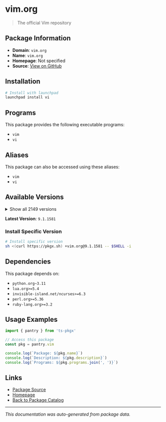 # vim.org

> The official Vim repository

## Package Information

- **Domain**: `vim.org`
- **Name**: `vim.org`
- **Homepage**: Not specified
- **Source**: [View on GitHub](https://github.com/pkgxdev/pantry/tree/main/projects/vim.org/package.yml)

## Installation

```bash
# Install with launchpad
launchpad install vi
```

## Programs

This package provides the following executable programs:

- `vim`
- `vi`

## Aliases

This package can also be accessed using these aliases:

- `vim`
- `vi`

## Available Versions

<details>
<summary>Show all 2149 versions</summary>

- `9.1.1581`, `9.1.1580`, `9.1.1578`, `9.1.1577`, `9.1.1576`
- `9.1.1575`, `9.1.1574`, `9.1.1573`, `9.1.1572`, `9.1.1571`
- `9.1.1569`, `9.1.1568`, `9.1.1567`, `9.1.1566`, `9.1.1565`
- `9.1.1564`, `9.1.1563`, `9.1.1562`, `9.1.1561`, `9.1.1560`
- `9.1.1559`, `9.1.1558`, `9.1.1557`, `9.1.1556`, `9.1.1555`
- `9.1.1554`, `9.1.1553`, `9.1.1552`, `9.1.1551`, `9.1.1550`
- `9.1.1549`, `9.1.1548`, `9.1.1547`, `9.1.1546`, `9.1.1545`
- `9.1.1544`, `9.1.1543`, `9.1.1542`, `9.1.1541`, `9.1.1540`
- `9.1.1539`, `9.1.1538`, `9.1.1537`, `9.1.1536`, `9.1.1535`
- `9.1.1534`, `9.1.1533`, `9.1.1532`, `9.1.1531`, `9.1.1530`
- `9.1.1529`, `9.1.1528`, `9.1.1527`, `9.1.1526`, `9.1.1525`
- `9.1.1524`, `9.1.1522`, `9.1.1521`, `9.1.1520`, `9.1.1519`
- `9.1.1518`, `9.1.1517`, `9.1.1516`, `9.1.1515`, `9.1.1514`
- `9.1.1513`, `9.1.1512`, `9.1.1511`, `9.1.1510`, `9.1.1509`
- `9.1.1508`, `9.1.1507`, `9.1.1506`, `9.1.1504`, `9.1.1503`
- `9.1.1502`, `9.1.1501`, `9.1.1500`, `9.1.1499`, `9.1.1498`
- `9.1.1497`, `9.1.1496`, `9.1.1495`, `9.1.1494`, `9.1.1493`
- `9.1.1492`, `9.1.1491`, `9.1.1490`, `9.1.1489`, `9.1.1488`
- `9.1.1487`, `9.1.1486`, `9.1.1485`, `9.1.1484`, `9.1.1483`
- `9.1.1482`, `9.1.1481`, `9.1.1479`, `9.1.1478`, `9.1.1477`
- `9.1.1476`, `9.1.1475`, `9.1.1474`, `9.1.1473`, `9.1.1472`
- `9.1.1471`, `9.1.1470`, `9.1.1469`, `9.1.1468`, `9.1.1467`
- `9.1.1466`, `9.1.1465`, `9.1.1464`, `9.1.1463`, `9.1.1462`
- `9.1.1460`, `9.1.1459`, `9.1.1458`, `9.1.1457`, `9.1.1456`
- `9.1.1455`, `9.1.1454`, `9.1.1453`, `9.1.1452`, `9.1.1451`
- `9.1.1450`, `9.1.1449`, `9.1.1448`, `9.1.1447`, `9.1.1446`
- `9.1.1445`, `9.1.1444`, `9.1.1443`, `9.1.1442`, `9.1.1441`
- `9.1.1440`, `9.1.1439`, `9.1.1438`, `9.1.1436`, `9.1.1435`
- `9.1.1434`, `9.1.1433`, `9.1.1432`, `9.1.1431`, `9.1.1430`
- `9.1.1429`, `9.1.1428`, `9.1.1427`, `9.1.1426`, `9.1.1425`
- `9.1.1424`, `9.1.1423`, `9.1.1422`, `9.1.1421`, `9.1.1420`
- `9.1.1419`, `9.1.1418`, `9.1.1416`, `9.1.1415`, `9.1.1413`
- `9.1.1412`, `9.1.1411`, `9.1.1410`, `9.1.1409`, `9.1.1408`
- `9.1.1407`, `9.1.1406`, `9.1.1405`, `9.1.1404`, `9.1.1403`
- `9.1.1402`, `9.1.1401`, `9.1.1400`, `9.1.1399`, `9.1.1398`
- `9.1.1397`, `9.1.1396`, `9.1.1395`, `9.1.1394`, `9.1.1393`
- `9.1.1391`, `9.1.1390`, `9.1.1389`, `9.1.1388`, `9.1.1387`
- `9.1.1386`, `9.1.1384`, `9.1.1383`, `9.1.1382`, `9.1.1381`
- `9.1.1380`, `9.1.1379`, `9.1.1378`, `9.1.1377`, `9.1.1376`
- `9.1.1374`, `9.1.1373`, `9.1.1372`, `9.1.1371`, `9.1.1370`
- `9.1.1369`, `9.1.1368`, `9.1.1367`, `9.1.1366`, `9.1.1365`
- `9.1.1364`, `9.1.1363`, `9.1.1362`, `9.1.1361`, `9.1.1360`
- `9.1.1359`, `9.1.1358`, `9.1.1357`, `9.1.1356`, `9.1.1355`
- `9.1.1354`, `9.1.1353`, `9.1.1352`, `9.1.1351`, `9.1.1350`
- `9.1.1349`, `9.1.1348`, `9.1.1347`, `9.1.1346`, `9.1.1344`
- `9.1.1343`, `9.1.1342`, `9.1.1341`, `9.1.1340`, `9.1.1339`
- `9.1.1338`, `9.1.1337`, `9.1.1336`, `9.1.1334`, `9.1.1333`
- `9.1.1332`, `9.1.1330`, `9.1.1329`, `9.1.1328`, `9.1.1327`
- `9.1.1326`, `9.1.1325`, `9.1.1324`, `9.1.1323`, `9.1.1322`
- `9.1.1321`, `9.1.1320`, `9.1.1319`, `9.1.1318`, `9.1.1317`
- `9.1.1316`, `9.1.1315`, `9.1.1314`, `9.1.1313`, `9.1.1312`
- `9.1.1311`, `9.1.1310`, `9.1.1309`, `9.1.1308`, `9.1.1307`
- `9.1.1306`, `9.1.1305`, `9.1.1304`, `9.1.1302`, `9.1.1301`
- `9.1.1300`, `9.1.1299`, `9.1.1298`, `9.1.1297`, `9.1.1296`
- `9.1.1295`, `9.1.1294`, `9.1.1293`, `9.1.1292`, `9.1.1291`
- `9.1.1290`, `9.1.1289`, `9.1.1288`, `9.1.1287`, `9.1.1286`
- `9.1.1285`, `9.1.1284`, `9.1.1283`, `9.1.1282`, `9.1.1280`
- `9.1.1279`, `9.1.1278`, `9.1.1276`, `9.1.1275`, `9.1.1274`
- `9.1.1273`, `9.1.1272`, `9.1.1271`, `9.1.1270`, `9.1.1269`
- `9.1.1268`, `9.1.1267`, `9.1.1266`, `9.1.1265`, `9.1.1264`
- `9.1.1263`, `9.1.1262`, `9.1.1261`, `9.1.1260`, `9.1.1259`
- `9.1.1258`, `9.1.1257`, `9.1.1256`, `9.1.1255`, `9.1.1254`
- `9.1.1252`, `9.1.1251`, `9.1.1250`, `9.1.1249`, `9.1.1248`
- `9.1.1247`, `9.1.1246`, `9.1.1245`, `9.1.1244`, `9.1.1243`
- `9.1.1242`, `9.1.1241`, `9.1.1240`, `9.1.1239`, `9.1.1238`
- `9.1.1237`, `9.1.1236`, `9.1.1235`, `9.1.1234`, `9.1.1233`
- `9.1.1232`, `9.1.1231`, `9.1.1230`, `9.1.1229`, `9.1.1228`
- `9.1.1227`, `9.1.1226`, `9.1.1225`, `9.1.1224`, `9.1.1223`
- `9.1.1222`, `9.1.1221`, `9.1.1220`, `9.1.1219`, `9.1.1218`
- `9.1.1217`, `9.1.1216`, `9.1.1215`, `9.1.1213`, `9.1.1212`
- `9.1.1211`, `9.1.1210`, `9.1.1209`, `9.1.1208`, `9.1.1207`
- `9.1.1206`, `9.1.1205`, `9.1.1203`, `9.1.1202`, `9.1.1201`
- `9.1.1200`, `9.1.1199`, `9.1.1198`, `9.1.1197`, `9.1.1196`
- `9.1.1195`, `9.1.1194`, `9.1.1193`, `9.1.1192`, `9.1.1191`
- `9.1.1190`, `9.1.1189`, `9.1.1188`, `9.1.1187`, `9.1.1186`
- `9.1.1185`, `9.1.1184`, `9.1.1183`, `9.1.1182`, `9.1.1181`
- `9.1.1180`, `9.1.1179`, `9.1.1178`, `9.1.1177`, `9.1.1176`
- `9.1.1175`, `9.1.1174`, `9.1.1173`, `9.1.1172`, `9.1.1171`
- `9.1.1170`, `9.1.1169`, `9.1.1168`, `9.1.1167`, `9.1.1166`
- `9.1.1165`, `9.1.1164`, `9.1.1163`, `9.1.1162`, `9.1.1161`
- `9.1.1160`, `9.1.1159`, `9.1.1158`, `9.1.1157`, `9.1.1156`
- `9.1.1155`, `9.1.1154`, `9.1.1153`, `9.1.1152`, `9.1.1151`
- `9.1.1150`, `9.1.1149`, `9.1.1148`, `9.1.1147`, `9.1.1146`
- `9.1.1145`, `9.1.1144`, `9.1.1143`, `9.1.1142`, `9.1.1141`
- `9.1.1140`, `9.1.1139`, `9.1.1138`, `9.1.1137`, `9.1.1136`
- `9.1.1135`, `9.1.1134`, `9.1.1133`, `9.1.1132`, `9.1.1131`
- `9.1.1130`, `9.1.1129`, `9.1.1128`, `9.1.1126`, `9.1.1125`
- `9.1.1124`, `9.1.1123`, `9.1.1122`, `9.1.1121`, `9.1.1120`
- `9.1.1119`, `9.1.1118`, `9.1.1117`, `9.1.1116`, `9.1.1115`
- `9.1.1114`, `9.1.1113`, `9.1.1112`, `9.1.1111`, `9.1.1110`
- `9.1.1109`, `9.1.1108`, `9.1.1107`, `9.1.1106`, `9.1.1105`
- `9.1.1104`, `9.1.1103`, `9.1.1102`, `9.1.1101`, `9.1.1100`
- `9.1.1099`, `9.1.1098`, `9.1.1097`, `9.1.1096`, `9.1.1095`
- `9.1.1094`, `9.1.1087`, `9.1.1086`, `9.1.1085`, `9.1.1084`
- `9.1.1083`, `9.1.1082`, `9.1.1081`, `9.1.1080`, `9.1.1079`
- `9.1.1078`, `9.1.1077`, `9.1.1076`, `9.1.1075`, `9.1.1074`
- `9.1.1073`, `9.1.1072`, `9.1.1071`, `9.1.1070`, `9.1.1069`
- `9.1.1068`, `9.1.1067`, `9.1.1066`, `9.1.1065`, `9.1.1064`
- `9.1.1063`, `9.1.1062`, `9.1.1061`, `9.1.1060`, `9.1.1059`
- `9.1.1058`, `9.1.1057`, `9.1.1056`, `9.1.1055`, `9.1.1054`
- `9.1.1053`, `9.1.1052`, `9.1.1051`, `9.1.1050`, `9.1.1049`
- `9.1.1048`, `9.1.1047`, `9.1.1046`, `9.1.1045`, `9.1.1044`
- `9.1.1043`, `9.1.1042`, `9.1.1041`, `9.1.1040`, `9.1.1039`
- `9.1.1038`, `9.1.1037`, `9.1.1036`, `9.1.1035`, `9.1.1034`
- `9.1.1033`, `9.1.1032`, `9.1.1031`, `9.1.1030`, `9.1.1029`
- `9.1.1028`, `9.1.1027`, `9.1.1026`, `9.1.1025`, `9.1.1024`
- `9.1.1023`, `9.1.1022`, `9.1.1021`, `9.1.1020`, `9.1.1019`
- `9.1.1018`, `9.1.1017`, `9.1.1016`, `9.1.1015`, `9.1.1014`
- `9.1.1013`, `9.1.1012`, `9.1.1011`, `9.1.1010`, `9.1.1009`
- `9.1.1007`, `9.1.1006`, `9.1.1005`, `9.1.1004`, `9.1.1003`
- `9.1.1002`, `9.1.1001`, `9.1.1000`, `9.1.999`, `9.1.998`
- `9.1.997`, `9.1.996`, `9.1.995`, `9.1.994`, `9.1.993`
- `9.1.992`, `9.1.991`, `9.1.990`, `9.1.989`, `9.1.988`
- `9.1.987`, `9.1.986`, `9.1.985`, `9.1.984`, `9.1.983`
- `9.1.982`, `9.1.981`, `9.1.980`, `9.1.979`, `9.1.978`
- `9.1.977`, `9.1.976`, `9.1.975`, `9.1.974`, `9.1.973`
- `9.1.972`, `9.1.971`, `9.1.970`, `9.1.969`, `9.1.968`
- `9.1.967`, `9.1.966`, `9.1.965`, `9.1.964`, `9.1.962`
- `9.1.961`, `9.1.960`, `9.1.959`, `9.1.958`, `9.1.957`
- `9.1.956`, `9.1.955`, `9.1.954`, `9.1.953`, `9.1.952`
- `9.1.951`, `9.1.950`, `9.1.949`, `9.1.948`, `9.1.947`
- `9.1.946`, `9.1.945`, `9.1.944`, `9.1.943`, `9.1.942`
- `9.1.941`, `9.1.940`, `9.1.939`, `9.1.938`, `9.1.937`
- `9.1.936`, `9.1.935`, `9.1.934`, `9.1.933`, `9.1.932`
- `9.1.931`, `9.1.930`, `9.1.929`, `9.1.928`, `9.1.927`
- `9.1.926`, `9.1.925`, `9.1.924`, `9.1.923`, `9.1.922`
- `9.1.921`, `9.1.920`, `9.1.919`, `9.1.918`, `9.1.917`
- `9.1.916`, `9.1.915`, `9.1.914`, `9.1.913`, `9.1.912`
- `9.1.911`, `9.1.910`, `9.1.909`, `9.1.908`, `9.1.907`
- `9.1.906`, `9.1.905`, `9.1.904`, `9.1.903`, `9.1.902`
- `9.1.901`, `9.1.900`, `9.1.899`, `9.1.898`, `9.1.897`
- `9.1.896`, `9.1.895`, `9.1.894`, `9.1.893`, `9.1.892`
- `9.1.891`, `9.1.890`, `9.1.889`, `9.1.888`, `9.1.887`
- `9.1.886`, `9.1.885`, `9.1.884`, `9.1.883`, `9.1.882`
- `9.1.881`, `9.1.880`, `9.1.879`, `9.1.878`, `9.1.877`
- `9.1.876`, `9.1.875`, `9.1.874`, `9.1.873`, `9.1.872`
- `9.1.871`, `9.1.870`, `9.1.869`, `9.1.868`, `9.1.867`
- `9.1.866`, `9.1.865`, `9.1.864`, `9.1.863`, `9.1.862`
- `9.1.861`, `9.1.860`, `9.1.859`, `9.1.858`, `9.1.857`
- `9.1.856`, `9.1.855`, `9.1.854`, `9.1.853`, `9.1.852`
- `9.1.851`, `9.1.850`, `9.1.849`, `9.1.848`, `9.1.847`
- `9.1.846`, `9.1.845`, `9.1.844`, `9.1.843`, `9.1.842`
- `9.1.841`, `9.1.840`, `9.1.839`, `9.1.838`, `9.1.837`
- `9.1.836`, `9.1.835`, `9.1.834`, `9.1.833`, `9.1.832`
- `9.1.831`, `9.1.830`, `9.1.829`, `9.1.828`, `9.1.827`
- `9.1.826`, `9.1.825`, `9.1.824`, `9.1.823`, `9.1.822`
- `9.1.821`, `9.1.820`, `9.1.819`, `9.1.818`, `9.1.817`
- `9.1.816`, `9.1.815`, `9.1.814`, `9.1.813`, `9.1.812`
- `9.1.811`, `9.1.810`, `9.1.809`, `9.1.808`, `9.1.807`
- `9.1.806`, `9.1.805`, `9.1.804`, `9.1.803`, `9.1.802`
- `9.1.801`, `9.1.800`, `9.1.799`, `9.1.798`, `9.1.797`
- `9.1.796`, `9.1.795`, `9.1.794`, `9.1.793`, `9.1.792`
- `9.1.791`, `9.1.790`, `9.1.789`, `9.1.788`, `9.1.787`
- `9.1.786`, `9.1.785`, `9.1.784`, `9.1.783`, `9.1.782`
- `9.1.781`, `9.1.780`, `9.1.779`, `9.1.778`, `9.1.777`
- `9.1.776`, `9.1.775`, `9.1.774`, `9.1.773`, `9.1.772`
- `9.1.771`, `9.1.770`, `9.1.769`, `9.1.768`, `9.1.767`
- `9.1.766`, `9.1.765`, `9.1.764`, `9.1.763`, `9.1.762`
- `9.1.761`, `9.1.760`, `9.1.759`, `9.1.758`, `9.1.757`
- `9.1.756`, `9.1.755`, `9.1.754`, `9.1.753`, `9.1.752`
- `9.1.751`, `9.1.750`, `9.1.749`, `9.1.748`, `9.1.747`
- `9.1.746`, `9.1.745`, `9.1.744`, `9.1.743`, `9.1.742`
- `9.1.741`, `9.1.740`, `9.1.739`, `9.1.738`, `9.1.737`
- `9.1.736`, `9.1.735`, `9.1.734`, `9.1.733`, `9.1.732`
- `9.1.731`, `9.1.730`, `9.1.729`, `9.1.728`, `9.1.727`
- `9.1.726`, `9.1.725`, `9.1.723`, `9.1.722`, `9.1.721`
- `9.1.720`, `9.1.719`, `9.1.718`, `9.1.717`, `9.1.716`
- `9.1.715`, `9.1.714`, `9.1.713`, `9.1.712`, `9.1.711`
- `9.1.710`, `9.1.709`, `9.1.708`, `9.1.707`, `9.1.706`
- `9.1.705`, `9.1.704`, `9.1.703`, `9.1.702`, `9.1.701`
- `9.1.700`, `9.1.699`, `9.1.698`, `9.1.697`, `9.1.696`
- `9.1.695`, `9.1.694`, `9.1.693`, `9.1.692`, `9.1.691`
- `9.1.690`, `9.1.689`, `9.1.688`, `9.1.687`, `9.1.686`
- `9.1.685`, `9.1.684`, `9.1.683`, `9.1.682`, `9.1.681`
- `9.1.680`, `9.1.679`, `9.1.678`, `9.1.677`, `9.1.676`
- `9.1.675`, `9.1.674`, `9.1.673`, `9.1.672`, `9.1.671`
- `9.1.670`, `9.1.669`, `9.1.668`, `9.1.667`, `9.1.666`
- `9.1.665`, `9.1.664`, `9.1.663`, `9.1.662`, `9.1.661`
- `9.1.660`, `9.1.659`, `9.1.658`, `9.1.657`, `9.1.656`
- `9.1.655`, `9.1.654`, `9.1.653`, `9.1.652`, `9.1.651`
- `9.1.650`, `9.1.649`, `9.1.648`, `9.1.647`, `9.1.646`
- `9.1.645`, `9.1.644`, `9.1.643`, `9.1.642`, `9.1.641`
- `9.1.640`, `9.1.639`, `9.1.638`, `9.1.637`, `9.1.635`
- `9.1.634`, `9.1.633`, `9.1.632`, `9.1.631`, `9.1.630`
- `9.1.629`, `9.1.628`, `9.1.627`, `9.1.626`, `9.1.624`
- `9.1.623`, `9.1.622`, `9.1.621`, `9.1.620`, `9.1.619`
- `9.1.618`, `9.1.617`, `9.1.615`, `9.1.614`, `9.1.613`
- `9.1.612`, `9.1.611`, `9.1.610`, `9.1.609`, `9.1.608`
- `9.1.607`, `9.1.606`, `9.1.605`, `9.1.604`, `9.1.603`
- `9.1.602`, `9.1.601`, `9.1.600`, `9.1.599`, `9.1.598`
- `9.1.597`, `9.1.596`, `9.1.595`, `9.1.594`, `9.1.593`
- `9.1.592`, `9.1.591`, `9.1.590`, `9.1.589`, `9.1.588`
- `9.1.587`, `9.1.586`, `9.1.585`, `9.1.584`, `9.1.583`
- `9.1.582`, `9.1.581`, `9.1.580`, `9.1.579`, `9.1.578`
- `9.1.577`, `9.1.576`, `9.1.575`, `9.1.574`, `9.1.573`
- `9.1.572`, `9.1.571`, `9.1.570`, `9.1.569`, `9.1.568`
- `9.1.567`, `9.1.566`, `9.1.565`, `9.1.564`, `9.1.563`
- `9.1.562`, `9.1.561`, `9.1.560`, `9.1.559`, `9.1.558`
- `9.1.557`, `9.1.556`, `9.1.555`, `9.1.554`, `9.1.553`
- `9.1.552`, `9.1.551`, `9.1.550`, `9.1.549`, `9.1.547`
- `9.1.546`, `9.1.545`, `9.1.544`, `9.1.543`, `9.1.542`
- `9.1.541`, `9.1.540`, `9.1.539`, `9.1.538`, `9.1.537`
- `9.1.536`, `9.1.535`, `9.1.534`, `9.1.533`, `9.1.532`
- `9.1.531`, `9.1.530`, `9.1.529`, `9.1.528`, `9.1.527`
- `9.1.526`, `9.1.525`, `9.1.524`, `9.1.523`, `9.1.522`
- `9.1.521`, `9.1.520`, `9.1.519`, `9.1.518`, `9.1.517`
- `9.1.516`, `9.1.515`, `9.1.514`, `9.1.513`, `9.1.512`
- `9.1.511`, `9.1.510`, `9.1.509`, `9.1.508`, `9.1.507`
- `9.1.506`, `9.1.505`, `9.1.504`, `9.1.503`, `9.1.502`
- `9.1.501`, `9.1.500`, `9.1.499`, `9.1.498`, `9.1.497`
- `9.1.496`, `9.1.495`, `9.1.494`, `9.1.493`, `9.1.492`
- `9.1.491`, `9.1.490`, `9.1.489`, `9.1.488`, `9.1.487`
- `9.1.486`, `9.1.485`, `9.1.484`, `9.1.483`, `9.1.482`
- `9.1.481`, `9.1.479`, `9.1.478`, `9.1.477`, `9.1.476`
- `9.1.475`, `9.1.474`, `9.1.473`, `9.1.472`, `9.1.471`
- `9.1.470`, `9.1.469`, `9.1.468`, `9.1.467`, `9.1.466`
- `9.1.465`, `9.1.464`, `9.1.463`, `9.1.462`, `9.1.461`
- `9.1.460`, `9.1.459`, `9.1.458`, `9.1.457`, `9.1.456`
- `9.1.455`, `9.1.454`, `9.1.453`, `9.1.452`, `9.1.451`
- `9.1.450`, `9.1.449`, `9.1.448`, `9.1.447`, `9.1.446`
- `9.1.445`, `9.1.444`, `9.1.443`, `9.1.442`, `9.1.441`
- `9.1.440`, `9.1.439`, `9.1.438`, `9.1.437`, `9.1.436`
- `9.1.435`, `9.1.434`, `9.1.433`, `9.1.432`, `9.1.431`
- `9.1.430`, `9.1.429`, `9.1.428`, `9.1.426`, `9.1.425`
- `9.1.424`, `9.1.423`, `9.1.422`, `9.1.421`, `9.1.420`
- `9.1.419`, `9.1.418`, `9.1.417`, `9.1.415`, `9.1.414`
- `9.1.413`, `9.1.412`, `9.1.411`, `9.1.410`, `9.1.409`
- `9.1.408`, `9.1.407`, `9.1.406`, `9.1.405`, `9.1.404`
- `9.1.403`, `9.1.402`, `9.1.401`, `9.1.400`, `9.1.399`
- `9.1.398`, `9.1.397`, `9.1.396`, `9.1.395`, `9.1.394`
- `9.1.393`, `9.1.392`, `9.1.391`, `9.1.390`, `9.1.389`
- `9.1.388`, `9.1.387`, `9.1.386`, `9.1.385`, `9.1.384`
- `9.1.383`, `9.1.382`, `9.1.381`, `9.1.380`, `9.1.379`
- `9.1.378`, `9.1.377`, `9.1.376`, `9.1.375`, `9.1.374`
- `9.1.373`, `9.1.372`, `9.1.370`, `9.1.369`, `9.1.368`
- `9.1.367`, `9.1.366`, `9.1.365`, `9.1.364`, `9.1.363`
- `9.1.362`, `9.1.361`, `9.1.360`, `9.1.359`, `9.1.358`
- `9.1.357`, `9.1.356`, `9.1.355`, `9.1.354`, `9.1.353`
- `9.1.352`, `9.1.351`, `9.1.350`, `9.1.349`, `9.1.348`
- `9.1.347`, `9.1.346`, `9.1.345`, `9.1.344`, `9.1.343`
- `9.1.342`, `9.1.341`, `9.1.340`, `9.1.339`, `9.1.338`
- `9.1.337`, `9.1.336`, `9.1.335`, `9.1.334`, `9.1.333`
- `9.1.332`, `9.1.331`, `9.1.330`, `9.1.329`, `9.1.328`
- `9.1.327`, `9.1.326`, `9.1.325`, `9.1.324`, `9.1.323`
- `9.1.322`, `9.1.321`, `9.1.320`, `9.1.319`, `9.1.318`
- `9.1.317`, `9.1.316`, `9.1.315`, `9.1.314`, `9.1.313`
- `9.1.312`, `9.1.311`, `9.1.310`, `9.1.309`, `9.1.308`
- `9.1.307`, `9.1.306`, `9.1.305`, `9.1.304`, `9.1.303`
- `9.1.302`, `9.1.301`, `9.1.300`, `9.1.299`, `9.1.298`
- `9.1.297`, `9.1.296`, `9.1.295`, `9.1.294`, `9.1.293`
- `9.1.292`, `9.1.291`, `9.1.290`, `9.1.289`, `9.1.288`
- `9.1.287`, `9.1.286`, `9.1.285`, `9.1.284`, `9.1.283`
- `9.1.282`, `9.1.281`, `9.1.280`, `9.1.279`, `9.1.278`
- `9.1.277`, `9.1.276`, `9.1.275`, `9.1.274`, `9.1.273`
- `9.1.272`, `9.1.271`, `9.1.270`, `9.1.269`, `9.1.268`
- `9.1.267`, `9.1.266`, `9.1.265`, `9.1.264`, `9.1.263`
- `9.1.262`, `9.1.261`, `9.1.260`, `9.1.259`, `9.1.258`
- `9.1.257`, `9.1.256`, `9.1.255`, `9.1.254`, `9.1.253`
- `9.1.252`, `9.1.234`, `9.1.233`, `9.1.232`, `9.1.231`
- `9.1.230`, `9.1.229`, `9.1.228`, `9.1.227`, `9.1.226`
- `9.1.225`, `9.1.224`, `9.1.222`, `9.1.221`, `9.1.220`
- `9.1.218`, `9.1.217`, `9.1.216`, `9.1.214`, `9.1.213`
- `9.1.212`, `9.1.211`, `9.1.210`, `9.1.209`, `9.1.208`
- `9.1.207`, `9.1.206`, `9.1.205`, `9.1.203`, `9.1.202`
- `9.1.201`, `9.1.200`, `9.1.199`, `9.1.198`, `9.1.197`
- `9.1.196`, `9.1.195`, `9.1.193`, `9.1.191`, `9.1.190`
- `9.1.189`, `9.1.188`, `9.1.187`, `9.1.186`, `9.1.185`
- `9.1.184`, `9.1.183`, `9.1.182`, `9.1.181`, `9.1.180`
- `9.1.179`, `9.1.178`, `9.1.177`, `9.1.176`, `9.1.175`
- `9.1.174`, `9.1.173`, `9.1.172`, `9.1.171`, `9.1.170`
- `9.1.169`, `9.1.168`, `9.1.167`, `9.1.166`, `9.1.165`
- `9.1.164`, `9.1.163`, `9.1.162`, `9.1.161`, `9.1.160`
- `9.1.159`, `9.1.158`, `9.1.157`, `9.1.156`, `9.1.155`
- `9.1.154`, `9.1.153`, `9.1.152`, `9.1.151`, `9.1.150`
- `9.1.149`, `9.1.148`, `9.1.147`, `9.1.146`, `9.1.145`
- `9.1.144`, `9.1.143`, `9.1.142`, `9.1.141`, `9.1.140`
- `9.1.139`, `9.1.138`, `9.1.137`, `9.1.136`, `9.1.135`
- `9.1.134`, `9.1.133`, `9.1.132`, `9.1.130`, `9.1.129`
- `9.1.128`, `9.1.127`, `9.1.126`, `9.1.125`, `9.1.124`
- `9.1.123`, `9.1.122`, `9.1.121`, `9.1.120`, `9.1.119`
- `9.1.118`, `9.1.117`, `9.1.116`, `9.1.115`, `9.1.114`
- `9.1.113`, `9.1.112`, `9.1.111`, `9.1.110`, `9.1.109`
- `9.1.108`, `9.1.107`, `9.1.106`, `9.1.105`, `9.1.104`
- `9.1.103`, `9.1.102`, `9.1.101`, `9.1.100`, `9.1.99`
- `9.1.98`, `9.1.97`, `9.1.96`, `9.1.95`, `9.1.94`
- `9.1.93`, `9.1.92`, `9.1.91`, `9.1.90`, `9.1.89`
- `9.1.88`, `9.1.87`, `9.1.86`, `9.1.85`, `9.1.84`
- `9.1.83`, `9.1.82`, `9.1.81`, `9.1.80`, `9.1.79`
- `9.1.78`, `9.1.77`, `9.1.76`, `9.1.75`, `9.1.74`
- `9.1.73`, `9.1.72`, `9.1.71`, `9.1.70`, `9.1.69`
- `9.1.68`, `9.1.67`, `9.1.66`, `9.1.65`, `9.1.64`
- `9.1.63`, `9.1.62`, `9.1.61`, `9.1.60`, `9.1.59`
- `9.1.58`, `9.1.57`, `9.1.56`, `9.1.55`, `9.1.54`
- `9.1.53`, `9.1.52`, `9.1.51`, `9.1.50`, `9.1.49`
- `9.1.48`, `9.1.47`, `9.1.46`, `9.1.45`, `9.1.44`
- `9.1.43`, `9.1.42`, `9.1.41`, `9.1.40`, `9.1.39`
- `9.1.38`, `9.1.37`, `9.1.36`, `9.1.35`, `9.1.34`
- `9.1.33`, `9.1.32`, `9.1.31`, `9.1.30`, `9.1.29`
- `9.1.28`, `9.1.27`, `9.1.26`, `9.1.25`, `9.1.24`
- `9.1.23`, `9.1.22`, `9.1.21`, `9.1.20`, `9.1.19`
- `9.1.18`, `9.1.17`, `9.1.16`, `9.1.15`, `9.1.14`
- `9.1.13`, `9.1.12`, `9.1.11`, `9.1.10`, `9.1.9`
- `9.1.8`, `9.1.7`, `9.1.6`, `9.1.5`, `9.1.4`
- `9.1.3`, `9.1.2`, `9.1.1`, `9.1.0`, `9.0.2190`
- `9.0.2189`, `9.0.2188`, `9.0.2187`, `9.0.2186`, `9.0.2185`
- `9.0.2184`, `9.0.2183`, `9.0.2182`, `9.0.2181`, `9.0.2180`
- `9.0.2179`, `9.0.2178`, `9.0.2177`, `9.0.2176`, `9.0.2175`
- `9.0.2174`, `9.0.2173`, `9.0.2172`, `9.0.2171`, `9.0.2170`
- `9.0.2169`, `9.0.2168`, `9.0.2167`, `9.0.2166`, `9.0.2165`
- `9.0.2164`, `9.0.2163`, `9.0.2162`, `9.0.2161`, `9.0.2160`
- `9.0.2159`, `9.0.2158`, `9.0.2157`, `9.0.2156`, `9.0.2155`
- `9.0.2154`, `9.0.2153`, `9.0.2152`, `9.0.2151`, `9.0.2150`
- `9.0.2149`, `9.0.2148`, `9.0.2147`, `9.0.2146`, `9.0.2145`
- `9.0.2144`, `9.0.2143`, `9.0.2142`, `9.0.2141`, `9.0.2140`
- `9.0.2139`, `9.0.2138`, `9.0.2137`, `9.0.2136`, `9.0.2135`
- `9.0.2134`, `9.0.2133`, `9.0.2132`, `9.0.2131`, `9.0.2130`
- `9.0.2129`, `9.0.2128`, `9.0.2127`, `9.0.2126`, `9.0.2125`
- `9.0.2124`, `9.0.2123`, `9.0.2122`, `9.0.2121`, `9.0.2120`
- `9.0.2119`, `9.0.2118`, `9.0.2117`, `9.0.2116`, `9.0.2115`
- `9.0.2114`, `9.0.2113`, `9.0.2105`, `9.0.2104`, `9.0.2103`
- `9.0.2102`, `9.0.2101`, `9.0.2100`, `9.0.2099`, `9.0.2098`
- `9.0.2097`, `9.0.2096`, `9.0.2095`, `9.0.2094`, `9.0.2093`
- `9.0.2092`, `9.0.2091`, `9.0.2090`, `9.0.2089`, `9.0.2088`
- `9.0.2087`, `9.0.2084`, `9.0.2083`, `9.0.2082`, `9.0.2081`
- `9.0.2080`, `9.0.2079`, `9.0.2078`, `9.0.2077`, `9.0.2076`
- `9.0.2075`, `9.0.2074`, `9.0.2073`, `9.0.2072`, `9.0.2071`
- `9.0.2070`, `9.0.2069`, `9.0.2068`, `9.0.2067`, `9.0.2066`
- `9.0.2065`, `9.0.2064`, `9.0.2063`, `9.0.2062`, `9.0.2061`
- `9.0.2060`, `9.0.2059`, `9.0.2058`, `9.0.2057`, `9.0.2056`
- `9.0.2055`, `9.0.2054`, `9.0.2053`, `9.0.2052`, `9.0.2051`
- `9.0.2050`, `9.0.2049`, `9.0.2043`, `9.0.2042`, `9.0.2041`
- `9.0.2040`, `9.0.2039`, `9.0.2038`, `9.0.2037`, `9.0.2036`
- `9.0.2035`, `9.0.2034`, `9.0.2033`, `9.0.2032`, `9.0.2031`
- `9.0.2030`, `9.0.2029`, `9.0.2028`, `9.0.2027`, `9.0.2026`
- `9.0.2025`, `9.0.2024`, `9.0.2023`, `9.0.2022`, `9.0.2021`
- `9.0.2020`, `9.0.2019`, `9.0.2018`, `9.0.2017`, `9.0.2016`
- `9.0.2015`, `9.0.2014`, `9.0.2013`, `9.0.2012`, `9.0.2011`
- `9.0.2010`, `9.0.2009`, `9.0.2008`, `9.0.2007`, `9.0.2006`
- `9.0.2005`, `9.0.2004`, `9.0.2003`, `9.0.2002`, `9.0.2001`
- `9.0.2000`, `9.0.1994`, `9.0.1986`, `9.0.1985`, `9.0.1984`
- `9.0.1983`, `9.0.1976`, `9.0.1975`, `9.0.1974`, `9.0.1973`
- `9.0.1972`, `9.0.1971`, `9.0.1970`, `9.0.1969`, `9.0.1968`
- `9.0.1967`, `9.0.1966`, `9.0.1965`, `9.0.1964`, `9.0.1962`
- `9.0.1961`, `9.0.1960`, `9.0.1959`, `9.0.1958`, `9.0.1957`
- `9.0.1951`, `9.0.1950`, `9.0.1949`, `9.0.1948`, `9.0.1947`
- `9.0.1946`, `9.0.1945`, `9.0.1944`, `9.0.1943`, `9.0.1942`
- `9.0.1941`, `9.0.1940`, `9.0.1930`, `9.0.1929`, `9.0.1928`
- `9.0.1927`, `9.0.1926`, `9.0.1925`, `9.0.1924`, `9.0.1923`
- `9.0.1922`, `9.0.1921`, `9.0.1920`, `9.0.1919`, `9.0.1918`
- `9.0.1917`, `9.0.1916`, `9.0.1915`, `9.0.1914`, `9.0.1913`
- `9.0.1912`, `9.0.1911`, `9.0.1910`, `9.0.1909`, `9.0.1908`
- `9.0.1907`, `9.0.1906`, `9.0.1905`, `9.0.1904`, `9.0.1903`
- `9.0.1902`, `9.0.1901`, `9.0.1900`, `9.0.1899`, `9.0.1898`
- `9.0.1897`, `9.0.1896`, `9.0.1895`, `9.0.1894`, `9.0.1888`
- `9.0.1887`, `9.0.1886`, `9.0.1885`, `9.0.1884`, `9.0.1883`
- `9.0.1882`, `9.0.1881`, `9.0.1880`, `9.0.1879`, `9.0.1878`
- `9.0.1877`, `9.0.1876`, `9.0.1875`, `9.0.1874`, `9.0.1873`
- `9.0.1872`, `9.0.1871`, `9.0.1870`, `9.0.1869`, `9.0.1868`
- `9.0.1867`, `9.0.1866`, `9.0.1865`, `9.0.1864`, `9.0.1863`
- `9.0.1862`, `9.0.1861`, `9.0.1860`, `9.0.1859`, `9.0.1858`
- `9.0.1857`, `9.0.1856`, `9.0.1855`, `9.0.1854`, `9.0.1848`
- `9.0.1847`, `9.0.1846`, `9.0.1845`, `9.0.1844`, `9.0.1843`
- `9.0.1842`, `9.0.1841`, `9.0.1840`, `9.0.1839`, `9.0.1838`
- `9.0.1837`, `9.0.1836`, `9.0.1835`, `9.0.1834`, `9.0.1833`
- `9.0.1832`, `9.0.1831`, `9.0.1830`, `9.0.1829`, `9.0.1828`
- `9.0.1827`, `9.0.1826`, `9.0.1825`, `9.0.1824`, `9.0.1823`
- `9.0.1822`, `9.0.1821`, `9.0.1820`, `9.0.1819`, `9.0.1818`
- `9.0.1817`, `9.0.1816`, `9.0.1815`, `9.0.1814`, `9.0.1813`
- `9.0.1812`, `9.0.1811`, `9.0.1810`, `9.0.1809`, `9.0.1808`
- `9.0.1807`, `9.0.1806`, `9.0.1805`, `9.0.1804`, `9.0.1803`
- `9.0.1802`, `9.0.1801`, `9.0.1800`, `9.0.1799`, `9.0.1798`
- `9.0.1797`, `9.0.1796`, `9.0.1795`, `9.0.1794`, `9.0.1793`
- `9.0.1792`, `9.0.1791`, `9.0.1790`, `9.0.1789`, `9.0.1788`
- `9.0.1787`, `9.0.1786`, `9.0.1785`, `9.0.1784`, `9.0.1783`
- `9.0.1782`, `9.0.1781`, `9.0.1780`, `9.0.1779`, `9.0.1778`
- `9.0.1777`, `9.0.1776`, `9.0.1775`, `9.0.1774`, `9.0.1773`
- `9.0.1772`, `9.0.1771`, `9.0.1770`, `9.0.1769`, `9.0.1768`
- `9.0.1767`, `9.0.1766`, `9.0.1765`, `9.0.1764`, `9.0.1763`
- `9.0.1762`, `9.0.1761`, `9.0.1760`, `9.0.1759`, `9.0.1758`
- `9.0.1757`, `9.0.1756`, `9.0.1755`, `9.0.1754`, `9.0.1753`
- `9.0.1752`, `9.0.1751`, `9.0.1750`, `9.0.1749`, `9.0.1748`
- `9.0.1747`, `9.0.1746`, `9.0.1745`, `9.0.1744`, `9.0.1743`
- `9.0.1742`, `9.0.1741`, `9.0.1740`, `9.0.1739`, `9.0.1738`
- `9.0.1737`, `9.0.1736`, `9.0.1735`, `9.0.1734`, `9.0.1733`
- `9.0.1732`, `9.0.1731`, `9.0.1730`, `9.0.1729`, `9.0.1728`
- `9.0.1727`, `9.0.1726`, `9.0.1725`, `9.0.1724`, `9.0.1723`
- `9.0.1722`, `9.0.1721`, `9.0.1720`, `9.0.1719`, `9.0.1718`
- `9.0.1717`, `9.0.1716`, `9.0.1715`, `9.0.1714`, `9.0.1713`
- `9.0.1712`, `9.0.1711`, `9.0.1710`, `9.0.1709`, `9.0.1708`
- `9.0.1707`, `9.0.1706`, `9.0.1705`, `9.0.1704`, `9.0.1703`
- `9.0.1702`, `9.0.1701`, `9.0.1700`, `9.0.1699`, `9.0.1698`
- `9.0.1697`, `9.0.1696`, `9.0.1695`, `9.0.1694`, `9.0.1693`
- `9.0.1692`, `9.0.1691`, `9.0.1690`, `9.0.1689`, `9.0.1688`
- `9.0.1687`, `9.0.1686`, `9.0.1685`, `9.0.1684`, `9.0.1683`
- `9.0.1682`, `9.0.1681`, `9.0.1680`, `9.0.1678`, `9.0.1677`
- `9.0.1676`, `9.0.1675`, `9.0.1674`, `9.0.1673`, `9.0.1672`
- `9.0.1671`, `9.0.1670`, `9.0.1669`, `9.0.1668`, `9.0.1667`
- `9.0.1666`, `9.0.1665`, `9.0.1664`, `9.0.1663`, `9.0.1662`
- `9.0.1661`, `9.0.1660`, `9.0.1659`, `9.0.1658`, `9.0.1657`
- `9.0.1656`, `9.0.1655`, `9.0.1654`, `9.0.1653`, `9.0.1652`
- `9.0.1651`, `9.0.1650`, `9.0.1649`, `9.0.1648`, `9.0.1647`
- `9.0.1646`, `9.0.1645`, `9.0.1644`, `9.0.1643`, `9.0.1642`
- `9.0.1641`, `9.0.1640`, `9.0.1639`, `9.0.1638`, `9.0.1637`
- `9.0.1636`, `9.0.1635`, `9.0.1634`, `9.0.1633`, `9.0.1632`
- `9.0.1631`, `9.0.1630`, `9.0.1629`, `9.0.1628`, `9.0.1627`
- `9.0.1626`, `9.0.1625`, `9.0.1624`, `9.0.1623`, `9.0.1622`
- `9.0.1621`, `9.0.1620`, `9.0.1619`, `9.0.1618`, `9.0.1617`
- `9.0.1616`, `9.0.1615`, `9.0.1614`, `9.0.1613`, `9.0.1612`
- `9.0.1611`, `9.0.1610`, `9.0.1609`, `9.0.1608`, `9.0.1607`
- `9.0.1606`, `9.0.1605`, `9.0.1604`, `9.0.1603`, `9.0.1602`
- `9.0.1601`, `9.0.1600`, `9.0.1599`, `9.0.1598`, `9.0.1597`
- `9.0.1596`, `9.0.1595`, `9.0.1594`, `9.0.1593`, `9.0.1592`
- `9.0.1591`, `9.0.1590`, `9.0.1589`, `9.0.1588`, `9.0.1587`
- `9.0.1586`, `9.0.1585`, `9.0.1584`, `9.0.1583`, `9.0.1582`
- `9.0.1581`, `9.0.1580`, `9.0.1579`, `9.0.1578`, `9.0.1577`
- `9.0.1576`, `9.0.1575`, `9.0.1574`, `9.0.1573`, `9.0.1572`
- `9.0.1571`, `9.0.1570`, `9.0.1569`, `9.0.1568`, `9.0.1567`
- `9.0.1566`, `9.0.1565`, `9.0.1564`, `9.0.1563`, `9.0.1562`
- `9.0.1561`, `9.0.1560`, `9.0.1559`, `9.0.1558`, `9.0.1557`
- `9.0.1556`, `9.0.1555`, `9.0.1554`, `9.0.1553`, `9.0.1552`
- `9.0.1551`, `9.0.1550`, `9.0.1549`, `9.0.1548`, `9.0.1547`
- `9.0.1546`, `9.0.1545`, `9.0.1544`, `9.0.1543`, `9.0.1542`
- `9.0.1541`, `9.0.1540`, `9.0.1539`, `9.0.1538`, `9.0.1537`
- `9.0.1536`, `9.0.1535`, `9.0.1534`, `9.0.1533`, `9.0.1532`
- `9.0.1531`, `9.0.1530`, `9.0.1529`, `9.0.1528`, `9.0.1527`
- `9.0.1526`, `9.0.1525`, `9.0.1524`, `9.0.1523`, `9.0.1522`
- `9.0.1521`, `9.0.1520`, `9.0.1519`, `9.0.1518`, `9.0.1517`
- `9.0.1516`, `9.0.1515`, `9.0.1514`, `9.0.1513`, `9.0.1512`
- `9.0.1511`, `9.0.1510`, `9.0.1509`, `9.0.1508`, `9.0.1507`
- `9.0.1506`, `9.0.1505`, `9.0.1504`, `9.0.1294`

</details>

**Latest Version**: `9.1.1581`

### Install Specific Version

```bash
# Install specific version
sh <(curl https://pkgx.sh) +vim.org@9.1.1581 -- $SHELL -i
```

## Dependencies

This package depends on:

- `python.org~3.11`
- `lua.org>=5.4`
- `invisible-island.net/ncurses>=6.3`
- `perl.org>=5.36`
- `ruby-lang.org>=3.2`

## Usage Examples

```typescript
import { pantry } from 'ts-pkgx'

// Access this package
const pkg = pantry.vim

console.log(`Package: ${pkg.name}`)
console.log(`Description: ${pkg.description}`)
console.log(`Programs: ${pkg.programs.join(', ')}`)
```

## Links

- [Package Source](https://github.com/pkgxdev/pantry/tree/main/projects/vim.org/package.yml)
- [Homepage](#)
- [Back to Package Catalog](../../package-catalog.md)

---

*This documentation was auto-generated from package data.*
